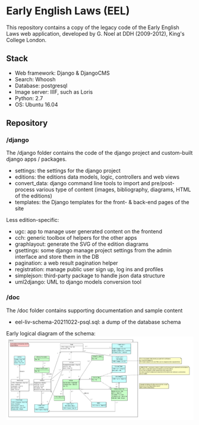# Early English Laws (EEL)

This repository contains a copy of the legacy code of the Early English Laws web application, developed by G. Noel at DDH (2009-2012), King's College London.

## Stack

* Web framework: Django & DjangoCMS
* Search: Whoosh
* Database: postgresql
* Image server: IIIF, such as Loris
* Python: 2.7
* OS: Ubuntu 16.04

## Repository

### /django

The /django folder contains the code of the django project and custom-built django apps / packages.

* settings: the settings for the django project
* editions: the editions data models, logic, controllers and web views
* convert_data: django command line tools to import and pre/post-process various type of content (images, bibliography, diagrams, HTML of the editions)
* templates: the Django templates for the front- & back-end pages of the site

Less edition-specific:

* ugc: app to manage user generated content on the frontend
* cch: generic toolbox of helpers for the other apps
* graphlayout: generate the SVG of the edition diagrams
* gsettings: some django manage project settings from the admin interface and store them in the DB  
* pagination: a web result pagination helper
* registration: manage public user sign up, log ins and profiles
* simplejson: third-party package to handle json data structure
* uml2django: UML to django models conversion tool

### /doc

The /doc folder contains supporting documentation and sample content

* eel-liv-schema-20211022-psql.sql: a dump of the database schema

Early logical diagram of the schema:
![diag](https://github.com/kingsdigitallab/eel/raw/main/django/models/editions-logical.png)
